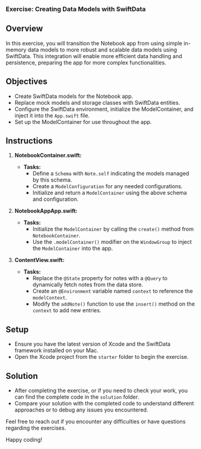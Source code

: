 ### Exercise: Creating Data Models with SwiftData

## Overview

In this exercise, you will transition the Notebook app from using simple in-memory data models to more robust and scalable data models using SwiftData. This integration will enable more efficient data handling and persistence, preparing the app for more complex functionalities.

## Objectives
- Create SwiftData models for the Notebook app.
- Replace mock models and storage classes with SwiftData entities.
- Configure the SwiftData environment, initialize the ModelContainer, and inject it into the `App.swift` file.
- Set up the ModelContainer for use throughout the app.

## Instructions

1. **NotebookContainer.swift:**

   - **Tasks:**
     - Define a `Schema` with `Note.self` indicating the models managed by this schema.
     - Create a `ModelConfiguration` for any needed configurations.
     - Initialize and return a `ModelContainer` using the above schema and configuration.

2. **NotebookAppApp.swift:**

   - **Tasks:**
     - Initialize the `ModelContainer` by calling the `create()` method from `NotebookContainer`.
     - Use the `.modelContainer()` modifier on the `WindowGroup` to inject the `ModelContainer` into the app.

3. **ContentView.swift:**

   - **Tasks:**
     - Replace the `@State` property for notes with a `@Query` to dynamically fetch notes from the data store.
     - Create an `@Environment` variable named `context` to reference the `modelContext`.
     - Modify the `addNote()` function to use the `insert()` method on the `context` to add new entries.

## Setup
- Ensure you have the latest version of Xcode and the SwiftData framework installed on your Mac.
- Open the Xcode project from the `starter` folder to begin the exercise.

## Solution
- After completing the exercise, or if you need to check your work, you can find the complete code in the `solution` folder.
- Compare your solution with the completed code to understand different approaches or to debug any issues you encountered.

Feel free to reach out if you encounter any difficulties or have questions regarding the exercises.

Happy coding!

